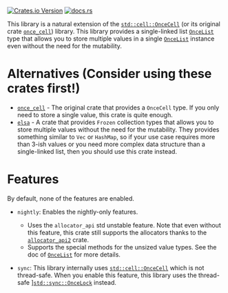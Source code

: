 [![Crates.io Version](https://img.shields.io/crates/v/once_list2)](https://crates.io/crates/once-list2)
[![docs.rs](https://img.shields.io/docsrs/once-list2)](https://docs.rs/once-list2/latest/once_list2/)

This library is a natural extension of the [`std::cell::OnceCell`] (or its original crate [`once_cell`]) library. This library provides a single-linked list [`OnceList`] type that allows you to store multiple values in a single [`OnceList`] instance even without the need for the mutability.

# Alternatives (Consider using these crates first!)

- [`once_cell`] - The original crate that provides a `OnceCell` type. If you only need to store a single value, this crate is quite enough.
- [`elsa`](https://crates.io/crates/elsa) - A crate that provides `Frozen` collection types that allows you to store multiple values without the need for the mutability. They provides something similar to `Vec` or `HashMap`, so if your use case requires more than 3-ish values or you need more complex data structure than a single-linked list, then you should use this crate instead.

# Features

By default, none of the features are enabled.

- `nightly`: Enables the nightly-only features.

  - Uses the `allocator_api` std unstable feature. Note that even without this feature, this crate still supports the allocators thanks to the [`allocator_api2`] crate.
  - Supports the special methods for the unsized value types. See the doc of [`OnceList`] for more details.

- `sync`: This library internally uses [`std::cell::OnceCell`] which is not thread-safe. When you enable this feature, this library uses the thread-safe ][`std::sync::OnceLock`] instead.

[`OnceList`]: https://docs.rs/once-list2/latest/once_list2/struct.OnceList.html
[`std::cell::OnceCell`]: https://doc.rust-lang.org/std/cell/struct.OnceCell.html
[`std::sync::OnceLock`]: https://doc.rust-lang.org/std/sync/struct.OnceLock.html
[`allocator_api2`]: https://crates.io/crates/allocator-api2
[`once_cell`]: https://crates.io/crates/once_cell
